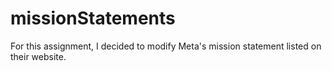 # missionStatements

For this assignment, I decided to modify Meta's mission statement listed on their website.
